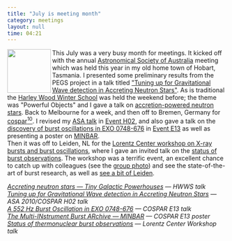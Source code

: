 ```yaml
---
title: "July is meeting month"
category: meetings
layout: null
time: 04:21
---
```

<!-- header generated from blosxom format post; make_header.pl 23.1.2022 -->
<p>
  <!-- Tuesday, August 3, 2010 12:21 PM-->
  <!---- Begin .post ---->
<a href="http://www.flickr.com/photos/andrew_cumming/4850910653/"><img src="http://farm5.static.flickr.com/4134/4850910653_1de9c59ac6_t.jpg" width="100" align="left"></a>
This July was a very busy month for meetings. It kicked off with the
annual <a href="http://www-ra.phys.utas.edu.au/ASA2010">Astronomical
Society of Australia</a> meeting which was held this year in my old home
town of Hobart,
Tasmania. I presented some preliminary results from the PEGS project in a
talk titled
<a href="/~dgallow/docs/COSPAR 2010 H02-0030-01.pdf">"Tuning up for Gravitational Wave detection in Accreting Neutron Stars"</a>.
As is traditional the 
<a href="http://www-ra.phys.utas.edu.au/ASA2010/hwws.html">Harley Wood
Winter School</a> was held the weekend before; the theme was "Powerful
Objects" and I gave a talk on 
<a href="/~dgallow/docs/HWWS 2010.pdf">accretion-powered neutron stars</a>.
Back to Melbourne for a week, and then off to Bremen, Germany for 
<a href="http://www.cospar2010.org/">cospar<sup>10</sup></a>. I revised my 
<a href="/~dgallow/docs/COSPAR 2010 H02-0030-01.pdf">ASA talk</a> in 
<a
href="http://www.cospar-assembly.org/admin/session.php?session=216">Event
H02</a>, and also gave a talk on the 
<a href="http://users.monash.edu.au/~dgallow/2009/10/its-deja-vu-all-over-again.html">discovery of burst oscillations in EXO 0748-676</a> in 
<a
href="http://www.cospar-assembly.org/admin/session.php?session=168">Event
E13</a> as well as presenting a poster on <a
href="/~dgallow/minbar">MINBAR</a>.<br>
Then it was off to Leiden, NL for the 
<a
href="http://www.lorentzcenter.nl/lc/web/2010/408/info.php3?wsid=408">Lorentz
Center workshop on X-ray bursts and burst oscillations</a>, where I gave
an invited talk on the
<a href="/~dgallow/docs/Lorentz Center Workshop '10.pdf">status of burst
observations</a>. The workshop was a terrific event, an excellent chance
to catch up with colleagues (see the 
<a href="http://www.flickr.com/photos/andrew_cumming/4850910653/">group photo</a>)
and see the state-of-the-art of burst research, as well as 
<a href="http://www.flickr.com/photos/tags/xrbworkshop2010/">see a bit of
Leiden</a>.
<p>
<em>
<a href="/~dgallow/docs/HWWS 2010.pdf">Accreting neutron stars &mdash; Tiny Galactic Powerhouses</a> &mdash; HWWS talk<br>
<a href="/~dgallow/docs/COSPAR 2010 H02-0030-01.pdf">Tuning up for Gravitational Wave detection in Accreting Neutron Stars</a> &mdash; ASA 2010/COSPAR H02 talk<br>
<a href="/~dgallow/docs/COSPAR 2010 E13 talk.pdf">A 552 Hz Burst Oscillation in EXO 0748-676</a> &mdash; COSPAR E13 talk<br>
<a href="http://users.monash.edu.au/~dgallow/minbar/docs/MINBAR COSPAR '10.pdf">The Multi-INstrument Burst ARchive &mdash; MINBAR</a> &mdash; COSPAR E13 poster<br>
<a href="/~dgallow/docs/Lorentz Center Workshop '10.pdf">Status of
thermonuclear burst observations</a> &mdash; Lorentz Center Workshop
talk<br>
</em>
<p>
